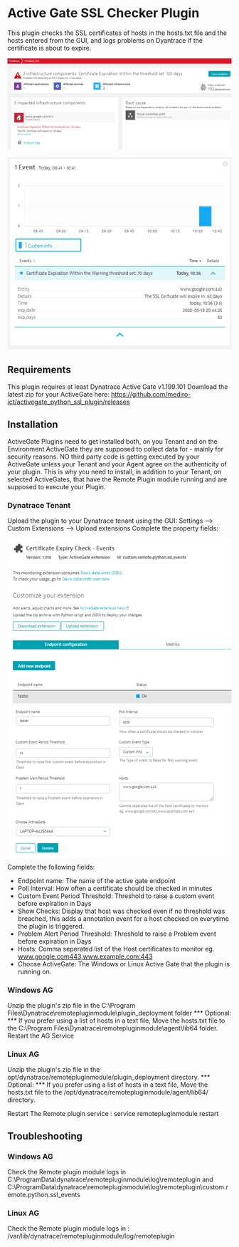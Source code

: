 # Active Gate SSL Checker Plugin

This plugin checks the SSL certificates of hosts in the hosts.txt file and the hosts entered from the GUI, and logs problems on Dyantrace if the certificate is about to expire.

![SSLCert](/images/problem.png)

![SSLCert](/images/custom_event1.png)

## Requirements
This plugin requires at least Dynatrace Active Gate v1.199.101
Download the latest zip for your ActiveGate here: https://github.com/mediro-ict/activegate_python_ssl_plugin/releases

## Installation
ActiveGate Plugins need to get installed both, on you Tenant and on the Environment ActiveGate they are supposed to collect data for - mainly for security reasons. NO third party code is getting executed by your ActiveGate unless your Tenant and your Agent agree on the authenticity of your plugin.
This is why you need to install, in addition to your Tenant, on selected ActiveGates, that have the Remote Plugin module running and are supposed to execute your Plugin.

 ### Dynatrace Tenant
Upload the plugin to your Dynatrace tenant using the GUI: Settings --> Custom Extensions --> Upload extensions
 Complete the property fields:

 ![SSLCert](/images/plugin_conf.png)
 
 Complete the following fields:
 * Endpoint name: The name of the active gate endpoint
 * Poll Interval: How often a certificate should be checked in minutes
 * Custom Event Period Threshold: Threshold to raise a custom event before expiration in Days
 * Show Checks: Display that host was checked even if no threshold was breached, this adds a annotation event for a host checked on everytime the plugin is triggered.
 * Problem Alert Period Threshold: Threshold to raise a Problem event before expiration in Days
 * Hosts: Comma seperated list of the Host certificates to monitor eg. www.google.com443,www.example.com:443
 * Choose ActiveGate: The Windows or Linux Active Gate that the plugin is running on.

 ### Windows AG
 Unzip the plugin's zip file in the C:\Program Files\Dynatrace\remotepluginmodule\plugin_deployment folder
 *** Optional: *** If you prefer using a list of hosts in a text file, Move the hosts.txt file to the C:\Program Files\Dynatrace\remotepluginmodule\agent\lib64  folder.
 Restart the AG Service

 ### Linux AG 
 Unzip the plugin's zip file in the opt/dynatrace/remotepluginmodule/plugin_deployment directory.
 *** Optional: *** If you prefer using a list of hosts in a text file, Move the hosts.txt file to the /opt/dynatrace/remotepluginmodule/agent/lib64/ directory.

 Restart The Remote plugin service : service remotepluginmodule restart


## Troubleshooting

### Windows AG
Check the Remote plugin module logs in C:\ProgramData\dynatrace\remotepluginmodule\log\remoteplugin
and C:\ProgramData\dynatrace\remotepluginmodule\log\remoteplugin\custom.remote.python.ssl_events

### Linux AG
Check the Remote plugin module logs in : /var/lib/dynatrace/remotepluginmodule/log/remoteplugin